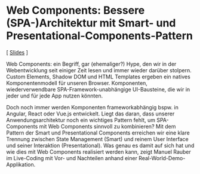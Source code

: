 # Web Components: Bessere (SPA-)Architektur mit Smart- und Presentational-Components-Pattern

[ [Slides](https://speakerdeck.com/manuelrauber/web-components-bessere-spa-architektur-mit-smart-und-presentational-components-pattern) ]

Web Components: ein Begriff, gar (ehemaliger?) Hype, den wir in der Webentwicklung seit einiger Zeit lesen und immer wieder darüber stolpern. Custom Elements, Shadow DOM und HTML Templates ergeben ein natives Komponentenmodell für unseren Browser. Komponenten, wiederverwendbare SPA-Framework-unabhängige UI-Bausteine, die wir in jeder und für jede App nutzen könnten.

Doch noch immer werden Komponenten frameworkabhängig bspw. in Angular, React oder Vue.js entwickelt. Liegt das daran, dass unserer Anwendungsarchitektur noch ein wichtiges Pattern fehlt, um SPA-Components mit Web Components sinnvoll zu kombinieren? Mit dem Pattern der Smart und Presentational Components erreichen wir eine klare Trennung zwischen State Management (Smart) und reinem User Interface und seiner Interaktion (Presentational). Was genau es damit auf sich hat und wie dies mit Web Components realisiert werden kann, zeigt Manuel Rauber im Live-Coding mit Vor- und Nachteilen anhand einer Real-World-Demo-Applikation.
